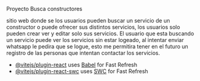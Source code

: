Proyecto Busca constructores

sitio web donde se los usuarios pueden buscar un servicio de un constructor o puede ofrecer sus distintos servicios, los usuarios solo pueden crear ver y editar solo sus servicios. El usuario que esta buscando un servicio puede ver los servicios sin estar logeado, al intentar enviar whatsapp le pedira que se logue, esto me permitira tener en el futuro un registro de las personas que intentan contactar los servicios. 



- [@vitejs/plugin-react](https://github.com/vitejs/vite-plugin-react/blob/main/packages/plugin-react/README.md) uses [Babel](https://babeljs.io/) for Fast Refresh
- [@vitejs/plugin-react-swc](https://github.com/vitejs/vite-plugin-react-swc) uses [SWC](https://swc.rs/) for Fast Refresh
